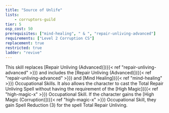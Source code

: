```yaml
---
title: "Source of Unlife"
lists:
    - corruptors-guild
tier: 5
osp_cost: 50
prerequisites: ["mind-healing", " & ", "repair-unliving-advanced"]
requirements: ["Level 2 Corruption CS"]
replacement: true
restricted: true
ladder: "revive"
---
```

This skill replaces [Repair Unliving (Advanced)]({{< ref "repair-unliving-advanced" >}}) and includes the [Repair Unliving (Advanced)]({{< ref "repair-unliving-advanced" >}}) and [Mind Healing]({{< ref "mind-healing" >}}) Occupational Skills. It also allows the character to cast the Total Repair Unliving Spell without having the requirement of the [High Magic]({{< ref "high-magic-x" >}}) Occupational Skill. If the character gains the [High Magic (Corruption)]({{< ref "high-magic-x" >}}) Occupational Skill, they gain Spell Reduction (3) for the spell Total Repair Unliving.